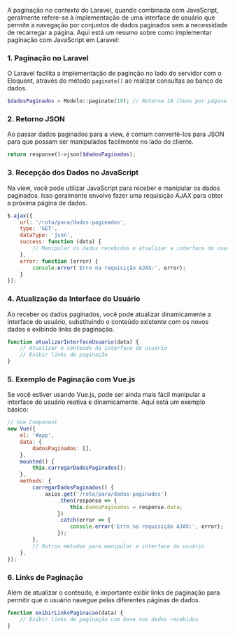 
A paginação no contexto do Laravel, quando combinada com JavaScript, geralmente refere-se à implementação de uma interface de usuário que permite a navegação por conjuntos de dados paginados sem a necessidade de recarregar a página. Aqui está um resumo sobre como implementar paginação com JavaScript em Laravel:

### 1. Paginação no Laravel

O Laravel facilita a implementação de paginção no lado do servidor com o Eloquent, através do método `paginate()` ao realizar consultas ao banco de dados.

```php
$dadosPaginados = Modelo::paginate(10); // Retorna 10 itens por página
```

### 2. Retorno JSON

Ao passar dados paginados para a view, é comum convertê-los para JSON para que possam ser manipulados facilmente no lado do cliente.

```php
return response()->json($dadosPaginados);
```

### 3. Recepção dos Dados no JavaScript

Na view, você pode utilizar JavaScript para receber e manipular os dados paginados. Isso geralmente envolve fazer uma requisição AJAX para obter a próxima página de dados.

```javascript
$.ajax({
    url: '/rota/para/dados-paginados',
    type: 'GET',
    dataType: 'json',
    success: function (data) {
        // Manipular os dados recebidos e atualizar a interface do usuário
    },
    error: function (error) {
        console.error('Erro na requisição AJAX:', error);
    }
});
```

### 4. Atualização da Interface do Usuário

Ao receber os dados paginados, você pode atualizar dinamicamente a interface do usuário, substituindo o conteúdo existente com os novos dados e exibindo links de paginação.

```javascript
function atualizarInterfaceUsuario(data) {
    // Atualizar o conteúdo da interface do usuário
    // Exibir links de paginação
}
```

### 5. Exemplo de Paginação com Vue.js

Se você estiver usando Vue.js, pode ser ainda mais fácil manipular a interface do usuário reativa e dinamicamente. Aqui está um exemplo básico:

```javascript
// Vue Component
new Vue({
    el: '#app',
    data: {
        dadosPaginados: [],
    },
    mounted() {
        this.carregarDadosPaginados();
    },
    methods: {
        carregarDadosPaginados() {
            axios.get('/rota/para/dados-paginados')
                .then(response => {
                    this.dadosPaginados = response.data;
                })
                .catch(error => {
                    console.error('Erro na requisição AJAX:', error);
                });
        },
        // Outros métodos para manipular a interface do usuário
    },
});
```

### 6. Links de Paginação

Além de atualizar o conteúdo, é importante exibir links de paginação para permitir que o usuário navegue pelas diferentes páginas de dados.

```javascript
function exibirLinksPaginacao(data) {
    // Exibir links de paginação com base nos dados recebidos
}
```
